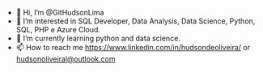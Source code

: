 - 👋 Hi, I’m @GitHudsonLima
- 👀 I’m interested in SQL Developer, Data Analysis, Data Science, Python, SQL, PHP e Azure Cloud.
- 🌱 I’m currently learning python and data science.
- 📫 How to reach me https://www.linkedin.com/in/hudsondeoliveira/ or hudsonoliveiral@outlook.com


